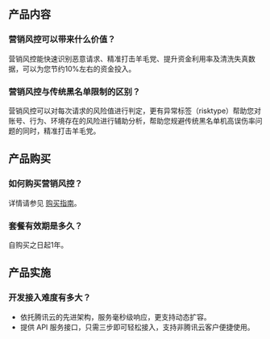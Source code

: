 
## 产品内容
### 营销风控可以带来什么价值？

营销风控能快速识别恶意请求、精准打击羊毛党、提升资金利用率及清洗失真数据，可以为您节约10%左右的资金投入。

### 营销风控与传统黑名单限制的区别？

营销风控可以对每次请求的风险值进行判定，更有异常标签（risktype）帮助您对账号、行为、环境存在的风险进行辅助分析，帮助您规避传统黑名单机高误伤率问题的同时，精准打击羊毛党。

## 产品购买

### 如何购买营销风控？

详情请参见 [购买指南](https://cloud.tencent.com/document/product/870/17833)。


### 套餐有效期是多久？
自购买之日起1年。

## 产品实施
### 开发接入难度有多大？
- 依托腾讯云的先进架构，服务毫秒级响应，更支持动态扩容。
- 提供 API 服务接口，只需三步即可轻松接入，支持非腾讯云客户便捷使用。
